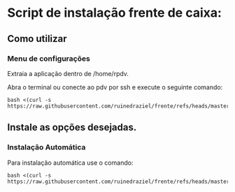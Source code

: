 # Script de instalação frente de caixa:

## Como utilizar

### Menu de configurações
Extraia a aplicação dentro de /home/rpdv.

Abra o terminal ou conecte ao pdv por ssh e execute o seguinte comando:

```
bash <(curl -s https://raw.githubusercontent.com/ruinedraziel/frente/refs/heads/master/configura.sh)
```

## Instale as opções desejadas.

### Instalação Automática

Para instalação automática use o comando:

```
bash <(curl -s https://raw.githubusercontent.com/ruinedraziel/frente/refs/heads/master/installinicial.sh)
```
